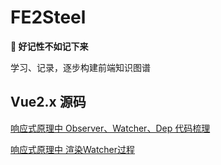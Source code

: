 # FE2Steel

**📝 好记性不如记下来**

学习、记录，逐步构建前端知识图谱

## Vue2.x 源码

[响应式原理中 Observer、Watcher、Dep 代码梳理](./Vue2.x源码/响应式原理中Observer、Watcher、Dep代码梳理.md)

[响应式原理中 渲染Watcher过程](./Vue2.x源码/渲染式Watcher工作流程.md)